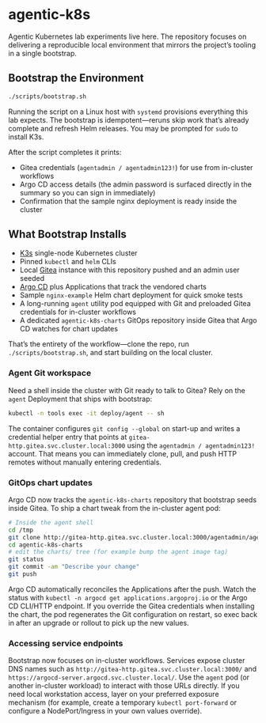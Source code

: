 # agentic-k8s

Agentic Kubernetes lab experiments live here. The repository focuses on delivering a reproducible local environment that mirrors the project’s tooling in a single bootstrap.

## Bootstrap the Environment

```bash
./scripts/bootstrap.sh
```

Running the script on a Linux host with `systemd` provisions everything this lab expects. The bootstrap is idempotent—reruns skip work that’s already complete and refresh Helm releases. You may be prompted for `sudo` to install K3s.

After the script completes it prints:
- Gitea credentials (`agentadmin / agentadmin123!`) for use from in-cluster workflows
- Argo CD access details (the admin password is surfaced directly in the summary so you can sign in immediately)
- Confirmation that the sample nginx deployment is ready inside the cluster

## What Bootstrap Installs

- [K3s](https://k3s.io/) single-node Kubernetes cluster
- Pinned `kubectl` and `helm` CLIs
- Local [Gitea](https://gitea.com/) instance with this repository pushed and an admin user seeded
- [Argo CD](https://argo-cd.readthedocs.io/) plus Applications that track the vendored charts
- Sample `nginx-example` Helm chart deployment for quick smoke tests
- A long-running `agent` utility pod equipped with Git and preloaded Gitea credentials for in-cluster workflows
- A dedicated `agentic-k8s-charts` GitOps repository inside Gitea that Argo CD watches for chart updates

That’s the entirety of the workflow—clone the repo, run `./scripts/bootstrap.sh`, and start building on the local cluster.

### Agent Git workspace

Need a shell inside the cluster with Git ready to talk to Gitea? Rely on the `agent` Deployment that ships with bootstrap:

```bash
kubectl -n tools exec -it deploy/agent -- sh
```

The container configures `git config --global` on start-up and writes a credential helper entry that points at `gitea-http.gitea.svc.cluster.local:3000` using the `agentadmin / agentadmin123!` account. That means you can immediately clone, pull, and push HTTP remotes without manually entering credentials.

### GitOps chart updates

Argo CD now tracks the `agentic-k8s-charts` repository that bootstrap seeds inside Gitea. To ship a chart tweak from the in-cluster agent pod:

```bash
# Inside the agent shell
cd /tmp
git clone http://gitea-http.gitea.svc.cluster.local:3000/agentadmin/agentic-k8s-charts.git
cd agentic-k8s-charts
# edit the charts/ tree (for example bump the agent image tag)
git status
git commit -am "Describe your change"
git push
```

Argo CD automatically reconciles the Applications after the push. Watch the status with `kubectl -n argocd get applications.argoproj.io` or the Argo CD CLI/HTTP endpoint. If you override the Gitea credentials when installing the chart, the pod regenerates the Git configuration on restart, so exec back in after an upgrade or rollout to pick up the new values.

### Accessing service endpoints

Bootstrap now focuses on in-cluster workflows. Services expose cluster DNS names such as `http://gitea-http.gitea.svc.cluster.local:3000/` and `https://argocd-server.argocd.svc.cluster.local/`. Use the `agent` pod (or another in-cluster workload) to interact with those URLs directly. If you need local workstation access, layer on your preferred exposure mechanism (for example, create a temporary `kubectl port-forward` or configure a NodePort/Ingress in your own values override).
